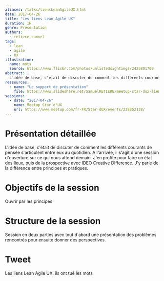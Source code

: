 ```yaml
---
aliases: /talks/liensLeanAgileUX.html
date: 2017-04-26
title: "Les liens Lean Agile UX"
duration: 1H
genre: Présentation
authors:
  - retiere_samuel
tags:
  - lean
  - agile
  - UX
illustration:
  name: mots
  source: https://www.flickr.com/photos/unlistedsightings/2425801709
abstract: |
  L'idée de base, c'était de discuter de comment les différents courants de pensée s'articulent entre eux au quotidien. A l'arrivée, il s'agit d'une session d'ouverture sur ce qui nous attend demain. J'en profite pour faire un état des lieux, puis de la prospective avec IDEO Creative Difference. J'y parle de la différence entre principes et pratiques.
ressources:
  - name: "Le support de présentation"
    file: https://www.slideshare.net/SamuelRETIERE/meetup-star-dux-liens-lean-agile-ux
sessions:
  - date: "2017-04-26"
    name: Meetup Star d'UX
    url: https://www.meetup.com/fr-FR/Star-dUX/events/238852138/
---
```


# Présentation détaillée
L'idée de base, c'était de discuter de comment les différents courants de pensée s'articulent entre eux au quotidien. A l'arrivée, il s'agit d'une session d'ouverture sur ce qui nous attend demain. J'en profite pour faire un état des lieux, puis de la prospective avec IDEO Creative Difference. J'y parle de la différence entre principes et pratiques.

# Objectifs de la session

Ouvrir par les principes

# Structure de la session

Session en deux parties avec tout d'abord une présentation des problèmes rencontrés pour ensuite donner des perspectives.

# Tweet

Les liens Lean Agile UX, ils ont tué les mots

<!---
# Notes

--->
